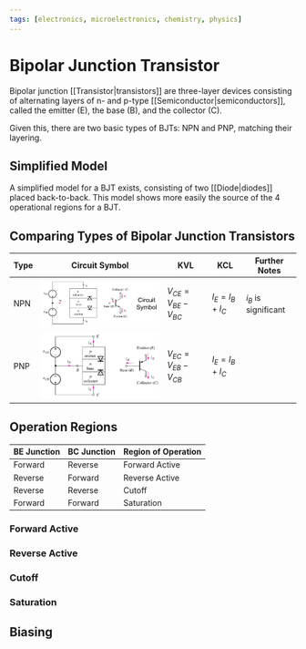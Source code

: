 ```yaml
---
tags: [electronics, microelectronics, chemistry, physics]
---
```


# Bipolar Junction Transistor

Bipolar junction [[Transistor|transistors]] are three-layer devices consisting of alternating layers of n- and p-type [[Semiconductor|semiconductors]], called the emitter (E), the base (B), and the collector (C).

Given this, there are two basic types of BJTs: NPN and PNP, matching their layering.

## Simplified Model

A simplified model for a BJT exists, consisting of two [[Diode|diodes]] placed back-to-back. This model shows more easily the source of the 4 operational regions for a BJT.

## Comparing Types of Bipolar Junction Transistors

| Type | Circuit Symbol  | KVL                    | KCL                 | Further Notes          |
| ---- | --------------- | ---------------------- | ------------------- | ---------------------- |
| NPN  | ![](npnbjt.png) | $V_{CE}=V_{BE}-V_{BC}$ | $I_{E}=I_{B}+I_{C}$ | $i_{B}$ is significant |
| PNP  | ![](pnpbjt.png) | $V_{EC}=V_{EB}-V_{CB}$ | $I_{E}=I_{B}+I_{C}$ |                        |


## Operation Regions

| BE Junction | BC Junction | Region of Operation |
| ----------- | ----------- | ------------------- |
| Forward     | Reverse     | Forward Active      |
| Reverse     | Forward     | Reverse Active      |
| Reverse     | Reverse     | Cutoff              |
| Forward     | Forward     | Saturation          |

### Forward Active

### Reverse Active

### Cutoff

### Saturation

## Biasing

